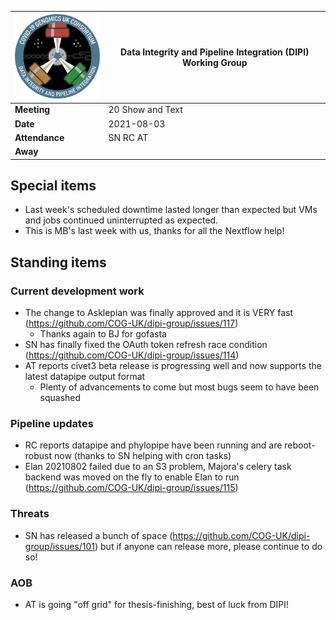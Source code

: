 | <img src="/assets/dipi.png" alt="DIPI Badge" width="150">      | Data Integrity and Pipeline Integration (DIPI) Working Group |
| -------------- | -------------------- |
| **Meeting**    | 20 Show and Text     |
| **Date**       | 2021-08-03           |
| **Attendance** | SN RC AT             |
| **Away**       |                      |


## Special items

* Last week's scheduled downtime lasted longer than expected but VMs and jobs continued uninterrupted as expected.
* This is MB's last week with us, thanks for all the Nextflow help!

## Standing items

### Current development work

* The change to Asklepian was finally approved and it is VERY fast (https://github.com/COG-UK/dipi-group/issues/117)
  * Thanks again to BJ for gofasta
* SN has finally fixed the OAuth token refresh race condition (https://github.com/COG-UK/dipi-group/issues/114)
* AT reports civet3 beta release is progressing well and now supports the latest datapipe output format
  * Plenty of advancements to come but most bugs seem to have been squashed

### Pipeline updates

* RC reports datapipe and phylopipe have been running and are reboot-robust now (thanks to SN helping with cron tasks)
* Elan 20210802 failed due to an S3 problem, Majora's celery task backend was moved on the fly to enable Elan to run (https://github.com/COG-UK/dipi-group/issues/115)

### Threats

* SN has released a bunch of space (https://github.com/COG-UK/dipi-group/issues/101) but if anyone can release more, please continue to do so!

### AOB

* AT is going "off grid" for thesis-finishing, best of luck from DIPI!
